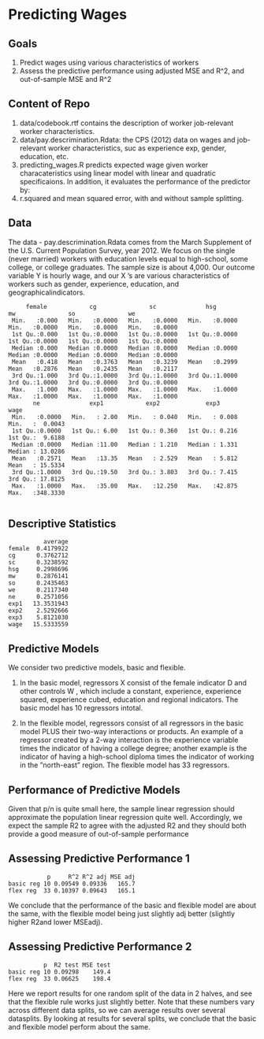 Predicting Wages
================

## Goals

1.  Predict wages using various characteristics of workers
2.  Assess the predictive performance using adjusted MSE and R^2, and
    out-of-sample MSE and R^2

## Content of Repo

1.  data/codebook.rtf contains the description of worker job-relevant
    worker characteristics.
2.  data/pay.descrimination.Rdata: the CPS (2012) data on wages and
    job-relevant worker characteristics, suc as experience exp, gender,
    education, etc.
3.  predicting\_wages.R predicts expected wage given worker
    characateristics using linear model with linear and quadratic
    specificaions. In addition, it evaluates the performance of the
    predictor by:
4.  r.squared and mean squared error, with and without sample splitting.

## Data

The data - pay.descrimination.Rdata comes from the March Supplement of
the U.S. Current Population Survey, year 2012. We focus on the single
(never married) workers with education levels equal to high-school, some
college, or college graduates. The sample size is about 4,000. Our
outcome variable Y is hourly wage, and our X ’s are various
characteristics of workers such as gender, experience, education, and
geographicalindicators.

``` 
     female            cg               sc              hsg               mw               so               we        
 Min.   :0.000   Min.   :0.0000   Min.   :0.0000   Min.   :0.0000   Min.   :0.0000   Min.   :0.0000   Min.   :0.0000  
 1st Qu.:0.000   1st Qu.:0.0000   1st Qu.:0.0000   1st Qu.:0.0000   1st Qu.:0.0000   1st Qu.:0.0000   1st Qu.:0.0000  
 Median :0.000   Median :0.0000   Median :0.0000   Median :0.0000   Median :0.0000   Median :0.0000   Median :0.0000  
 Mean   :0.418   Mean   :0.3763   Mean   :0.3239   Mean   :0.2999   Mean   :0.2876   Mean   :0.2435   Mean   :0.2117  
 3rd Qu.:1.000   3rd Qu.:1.0000   3rd Qu.:1.0000   3rd Qu.:1.0000   3rd Qu.:1.0000   3rd Qu.:0.0000   3rd Qu.:0.0000  
 Max.   :1.000   Max.   :1.0000   Max.   :1.0000   Max.   :1.0000   Max.   :1.0000   Max.   :1.0000   Max.   :1.0000  
       ne              exp1            exp2             exp3             wage         
 Min.   :0.0000   Min.   : 2.00   Min.   : 0.040   Min.   : 0.008   Min.   :  0.0043  
 1st Qu.:0.0000   1st Qu.: 6.00   1st Qu.: 0.360   1st Qu.: 0.216   1st Qu.:  9.6188  
 Median :0.0000   Median :11.00   Median : 1.210   Median : 1.331   Median : 13.0286  
 Mean   :0.2571   Mean   :13.35   Mean   : 2.529   Mean   : 5.812   Mean   : 15.5334  
 3rd Qu.:1.0000   3rd Qu.:19.50   3rd Qu.: 3.803   3rd Qu.: 7.415   3rd Qu.: 17.8125  
 Max.   :1.0000   Max.   :35.00   Max.   :12.250   Max.   :42.875   Max.   :348.3330  
 
```

## Descriptive Statistics

``` 
          average
female  0.4179922
cg      0.3762712
sc      0.3238592
hsg     0.2998696
mw      0.2876141
so      0.2435463
we      0.2117340
ne      0.2571056
exp1   13.3531943
exp2    2.5292666
exp3    5.8121030
wage   15.5333559
```

## Predictive Models

We consider two predictive models, basic and flexible.

1.  In the basic model, regressors X consist of the female indicator D
    and other controls W , which include a constant, experience,
    experience squared, experience cubed, education and regional
    indicators. The basic model has 10 regressors intotal.

2.  In the flexible model, regressors consist of all regressors in the
    basic model PLUS their two-way interactions or products. An example
    of a regressor created by a 2-way interaction is the experience
    variable times the indicator of having a college degree; another
    example is the indicator of having a high-school diploma times the
    indicator of working in the ”north-east” region. The flexible model
    has 33 regressors.

## Performance of Predictive Models

Given that p/n is quite small here, the sample linear regression should
approximate the population linear regression quite well. Accordingly, we
expect the sample R2 to agree with the adjusted R2 and they should both
provide a good measure of out-of-sample performance

## Assessing Predictive Performance 1

``` 
           p     R^2 R^2 adj MSE adj
basic reg 10 0.09549 0.09336   165.7
flex reg  33 0.10397 0.09643   165.1
```

We conclude that the performance of the basic and flexible model are
about the same, with the flexible model being just slightly adj better
(slightly higher R2and lower MSEadj).

## Assessing Predictive Performance 2

``` 
          p  R2 test MSE test
basic reg 10 0.09298    149.4
flex reg  33 0.06625    198.4
```

Here we report results for one random split of the data in 2 halves, and
see that the flexible rule works just slightly better. Note that these
numbers vary across different data splits, so we can average results
over several datasplits. By looking at results for several splits, we
conclude that the basic and flexible model perform about the same.
